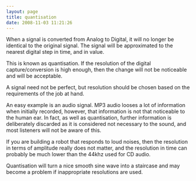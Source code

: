 ```yaml
---
layout: page
title: quantisation
date: 2008-11-03 11:21:26
---
```

<p>When a signal is converted from Analog to Digital, it will no longer be identical to the original signal. The signal will be approximated to the nearest digital step in time, and in value.
</p>
<p>This is known as quantisation. If the resolution of the digital capture/conversion is high enough, then the change will not be noticeable and will be acceptable.
</p>
<p>A signal need not be perfect, but resolution should be chosen based on the requirements of the job at hand.
</p>
<p>An easy example is an audio signal. MP3 audio looses a lot of information when initially recorded, however, that information is not that noticeable to the human ear. In fact, as well as quantisation, further information is deliberately discarded as it is considered not necessary to the sound, and most listeners will not be aware of this.
</p>
<p>If you are building a robot that responds to loud noises, then the resolution in terms of amplitude really does not matter, and the resolution in time can probably be much lower than the 44khz used for CD audio.
</p>
<p>Quantisation will turn a nice smooth sine wave into a staircase and may become a problem if inappropriate resolutions are used.
</p>
